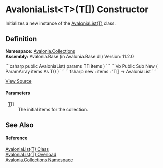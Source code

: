 # AvaloniaList&lt;T&gt;(T[]) Constructor


Initializes a new instance of the <a href="T_Avalonia_Collections_AvaloniaList_1">AvaloniaList(T)</a> class.



## Definition
**Namespace:** <a href="N_Avalonia_Collections">Avalonia.Collections</a>  
**Assembly:** Avalonia.Base (in Avalonia.Base.dll) Version: 11.2.0

<Tabs groupId="api-code-preview">
<TabItem value="csharp" label="C#">
```csharp
public AvaloniaList(
	params T[] items
)
```
</TabItem>
<TabItem value="vb" label="VB">
```vb
Public Sub New ( 
	ParamArray items As T()
)
```
</TabItem>
<TabItem value="fsharp" label="F#">
```fsharp
new : 
        items : 'T[] -> AvaloniaList
```
</TabItem>
</Tabs>



<a href="https://github.com/AvaloniaUI/Avalonia/tree/master/src/Avalonia.Base/Collections/AvaloniaList.cs#L85" title="View the source code">View Source</a>



#### Parameters
<dl><dt>  <a href="T_Avalonia_Collections_AvaloniaList_1">T</a>[]</dt><dd>The initial items for the collection.</dd></dl>

## See Also


#### Reference
<a href="T_Avalonia_Collections_AvaloniaList_1">AvaloniaList(T) Class</a>  
<a href="Overload_Avalonia_Collections_AvaloniaList_1__ctor">AvaloniaList(T) Overload</a>  
<a href="N_Avalonia_Collections">Avalonia.Collections Namespace</a>  

